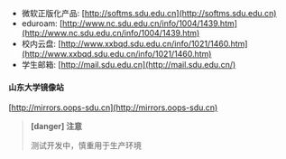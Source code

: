 - 微软正版化产品: [http://softms.sdu.edu.cn](http://softms.sdu.edu.cn)
- eduroam: [http://www.nc.sdu.edu.cn/info/1004/1439.htm](http://www.nc.sdu.edu.cn/info/1004/1439.htm)
- 校内云盘: [http://www.xxbqd.sdu.edu.cn/info/1021/1460.htm](http://www.xxbqd.sdu.edu.cn/info/1021/1460.htm)
- 学生邮箱: [http://mail.sdu.edu.cn](http://mail.sdu.edu.cn/)

#### 山东大学镜像站
[http://mirrors.oops-sdu.cn](http://mirrors.oops-sdu.cn)
> **[danger] 注意**
>
> 测试开发中，慎重用于生产环境